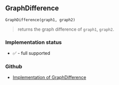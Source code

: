 ## GraphDifference

``` 
GraphDifference(graph1, graph2)
```

> returns the graph difference of `graph1`, `graph2`.
 
  






### Implementation status

* &#x2705; - full supported

### Github

* [Implementation of GraphDifference](https://github.com/axkr/symja_android_library/blob/master/symja_android_library/matheclipse-core/src/main/java/org/matheclipse/core/builtin/GraphFunctions.java#L245) 
